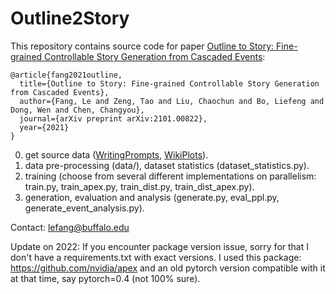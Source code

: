 # Outline2Story

This repository contains source code for paper [Outline to Story: Fine-grained Controllable Story Generation from Cascaded Events](https://arxiv.org/abs/2101.00822):

```
@article{fang2021outline,
  title={Outline to Story: Fine-grained Controllable Story Generation from Cascaded Events},
  author={Fang, Le and Zeng, Tao and Liu, Chaochun and Bo, Liefeng and Dong, Wen and Chen, Changyou},
  journal={arXiv preprint arXiv:2101.00822},
  year={2021}
}
```

0. get source data ([WritingPrompts](https://github.com/pytorch/fairseq/blob/master/examples/stories/README.md), [WikiPlots](https://github.com/markriedl/WikiPlots)).
1. data pre-processing (data/), dataset statistics (dataset_statistics.py).
2. training (choose from several different implementations on parallelism: train.py, train_apex.py, train_dist.py, train_dist_apex.py).
3. generation, evaluation and analysis (generate.py, eval_ppl.py, generate_event_analysis.py).

Contact: lefang@buffalo.edu


Update on 2022:
If you encounter package version issue, sorry for that I don't have a requirements.txt with exact versions. I used this package: https://github.com/nvidia/apex and an old pytorch version compatible with it at that time, say pytorch=0.4 (not 100% sure).

